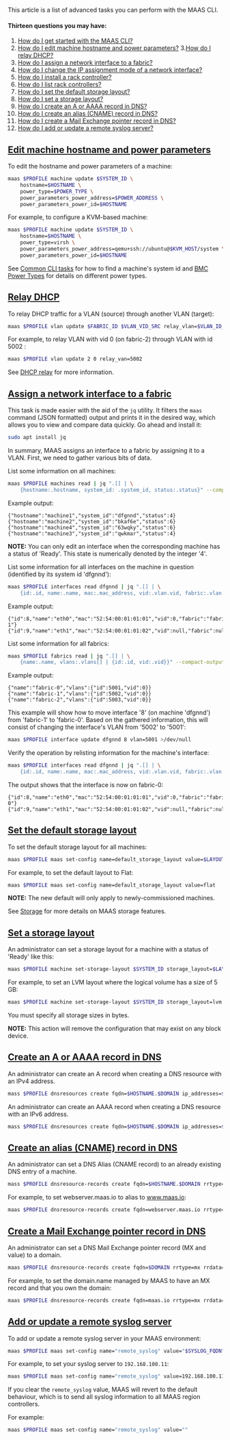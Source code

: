 This article is a list of advanced tasks you can perform with the MAAS CLI.

#### Thirteen questions you may have:

1. [How do I get started with the MAAS CLI?](/t/maas-cli/802)
2. [How do I edit machine hostname and power parameters?](/t/cli-advanced-tasks/793#heading--edit-node-hostname-and-power-parameters)
3.[How do I relay DHCP?](/t/cli-advanced-tasks/793#heading--relay-dhcp)
4. [How do I assign a network interface to a fabric?](/t/cli-advanced-tasks/793#heading--assign-a-network-interface-to-a-fabric)
5. [How do I change the IP assignment mode of a network interface?](/t/commission-machines/2468##heading--post-commission-configuration)
6. [How do I install a rack controller?](/t/rack-controllers/3056#heading--install-a-rack-controller)
7. [How do I list rack controllers?](/t/rack-controllers/3056#heading--list-rack-controllers)
8. [How do I set the default storage layout?](/t/cli-advanced-tasks/793#heading--set-the-default-storage-layout)
9. [How do I set a storage layout?](/t/cli-advanced-tasks/793#heading--set-a-storage-layout)
10. [How do I create an A or AAAA record in DNS?](/t/cli-advanced-tasks/793#heading--create-an-a-or-aaaa-record-in-dns)
11. [How do I create an alias (CNAME) record in DNS?](/t/cli-advanced-tasks/793#heading--create-an-alias-cname-record-in-dns)
12. [How do I create a Mail Exchange pointer record in DNS?](/t/cli-advanced-tasks/793#heading--create-a-mail-exchange-pointer-record-in-dns)
13. [How do I add or update a remote syslog server?](/t/cli-advanced-tasks/793#heading--add-or-update-a-remote-syslog-server)

<a href="#heading--edit-node-hostname-and-power-parameters"><h2 id="heading--edit-node-hostname-and-power-parameters">Edit machine hostname and power parameters</h2></a>

To edit the hostname and power parameters of a machine:

``` bash
maas $PROFILE machine update $SYSTEM_ID \
    hostname=$HOSTNAME \
    power_type=$POWER_TYPE \
    power_parameters_power_address=$POWER_ADDRESS \
    power_parameters_power_id=$HOSTNAME
```

For example, to configure a KVM-based machine:

``` bash
maas $PROFILE machine update $SYSTEM_ID \
    hostname=$HOSTNAME \
    power_type=virsh \
    power_parameters_power_address=qemu+ssh://ubuntu@$KVM_HOST/system \
    power_parameters_power_id=$HOSTNAME
```

See [Common CLI tasks](/t/common-cli-tasks/794#heading--determine-a-node-system-id) for how to find a machine's system id and [BMC Power Types](/t/power-management/830) for details on different power types.

<a href="#heading--relay-dhcp"><h2 id="heading--relay-dhcp">Relay DHCP</h2></a>

To relay DHCP traffic for a VLAN (source) through another VLAN (target):

``` bash
maas $PROFILE vlan update $FABRIC_ID $VLAN_VID_SRC relay_vlan=$VLAN_ID_TARGET
```

For example, to relay VLAN with vid 0 (on fabric-2) through VLAN with id 5002 :

``` bash
maas $PROFILE vlan update 2 0 relay_van=5002
```

See [DHCP relay](/t/managing-dhcp/759#heading--dhcp-relay) for more information.

<a href="#heading--assign-a-network-interface-to-a-fabric"><h2 id="heading--assign-a-network-interface-to-a-fabric">Assign a network interface to a fabric</h2></a>

This task is made easier with the aid of the `jq` utility. It filters the `maas` command (JSON formatted) output and prints it in the desired way, which allows you to view and compare data quickly. Go ahead and install it:

``` bash
sudo apt install jq
```

In summary, MAAS assigns an interface to a fabric by assigning it to a VLAN. First, we need to gather various bits of data.

List some information on all machines:

``` bash
maas $PROFILE machines read | jq ".[] | \
    {hostname:.hostname, system_id: .system_id, status:.status}" --compact-output
```

Example output:

``` no-highlight
{"hostname":"machine1","system_id":"dfgnnd","status":4}
{"hostname":"machine2","system_id":"bkaf6e","status":6}
{"hostname":"machine4","system_id":"63wqky","status":6}
{"hostname":"machine3","system_id":"qwkmar","status":4}
```

<strong>NOTE:</strong> 
You can only edit an interface when the corresponding machine has a status of 'Ready'. This state is numerically denoted by the integer '4'.


List some information for all interfaces on the machine in question (identified by its system id 'dfgnnd'):

``` bash
maas $PROFILE interfaces read dfgnnd | jq ".[] | \
    {id:.id, name:.name, mac:.mac_address, vid:.vlan.vid, fabric:.vlan.fabric}" --compact-output
```

Example output:

``` no-highlight
{"id":8,"name":"eth0","mac":"52:54:00:01:01:01","vid":0,"fabric":"fabric-1"}
{"id":9,"name":"eth1","mac":"52:54:00:01:01:02","vid":null,"fabric":null}
```

List some information for all fabrics:

``` bash
maas $PROFILE fabrics read | jq ".[] | \
    {name:.name, vlans:.vlans[] | {id:.id, vid:.vid}}" --compact-output
```

Example output:

``` no-highlight
{"name":"fabric-0","vlans":{"id":5001,"vid":0}}
{"name":"fabric-1","vlans":{"id":5002,"vid":0}}
{"name":"fabric-2","vlans":{"id":5003,"vid":0}}
```

This example will show how to move interface '8' (on machine 'dfgnnd') from 'fabric-1' to 'fabric-0'. Based on the gathered information, this will consist of changing the interface's VLAN from '5002' to '5001':

``` bash
maas $PROFILE interface update dfgnnd 8 vlan=5001 >/dev/null
```

Verify the operation by relisting information for the machine's interface:

``` bash
maas $PROFILE interfaces read dfgnnd | jq ".[] | \
    {id:.id, name:.name, mac:.mac_address, vid:.vlan.vid, fabric:.vlan.fabric}" --compact-output
```

The output shows that the interface is now on fabric-0:

``` no-highlight
{"id":8,"name":"eth0","mac":"52:54:00:01:01:01","vid":0,"fabric":"fabric-0"}
{"id":9,"name":"eth1","mac":"52:54:00:01:01:02","vid":null,"fabric":null}
```

<a href="#heading--set-the-default-storage-layout"><h2 id="heading--set-the-default-storage-layout">Set the default storage layout</h2></a>

To set the default storage layout for all machines:

``` bash
maas $PROFILE maas set-config name=default_storage_layout value=$LAYOUT_TYPE
```

For example, to set the default layout to Flat:

``` bash
maas $PROFILE maas set-config name=default_storage_layout value=flat
```

<strong>NOTE:</strong> 
The new default will only apply to newly-commissioned machines.


See [Storage](/t/storage/775) for more details on MAAS storage features.

<a href="#heading--set-a-storage-layout"><h2 id="heading--set-a-storage-layout">Set a storage layout</h2></a>

An administrator can set a storage layout for a machine with a status of 'Ready' like this:

``` bash
maas $PROFILE machine set-storage-layout $SYSTEM_ID storage_layout=$LAYOUT_TYPE [$OPTIONS]
```

For example, to set an LVM layout where the logical volume has a size of 5 GB:

``` bash
maas $PROFILE machine set-storage-layout $SYSTEM_ID storage_layout=lvm lv_size=5368709120
```

You must specify all storage sizes in bytes.

<strong>NOTE:</strong> 
This action will remove the configuration that may exist on any block device.


<a href="#heading--create-an-a-or-aaaa-record-in-dns"><h2 id="heading--create-an-a-or-aaaa-record-in-dns">Create an A or AAAA record in DNS</h2></a>

An administrator can create an A record when creating a DNS resource with an IPv4 address.

``` bash
mass $PROFILE dnsresources create fqdn=$HOSTNAME.$DOMAIN ip_addresses=$IPV4ADDRESS
```

An administrator can create an AAAA record when creating a DNS resource with an IPv6 address.

``` bash
mass $PROFILE dnsresources create fqdn=$HOSTNAME.$DOMAIN ip_addresses=$IPV6ADDRESS
```

<a href="#heading--create-an-alias-cname-record-in-dns"><h2 id="heading--create-an-alias-cname-record-in-dns">Create an alias (CNAME) record in DNS</h2></a>

An administrator can set a DNS Alias (CNAME record) to an already existing DNS entry of a machine.

``` bash
mass $PROFILE dnsresource-records create fqdn=$HOSTNAME.$DOMAIN rrtype=cname rrdata=$ALIAS
```

For example, to set webserver.maas.io to alias to www.maas.io:

``` bash
maas $PROFILE dnsresource-records create fqdn=webserver.maas.io rrtype=cname rrdata=www
```

<a href="#heading--create-a-mail-exchange-pointer-record-in-dns"><h2 id="heading--create-a-mail-exchange-pointer-record-in-dns">Create a Mail Exchange pointer record in DNS</h2></a>

An administrator can set a DNS Mail Exchange pointer record (MX and value) to a domain.

``` bash
maas $PROFILE dnsresource-records create fqdn=$DOMAIN rrtype=mx rrdata='10 $MAIL_SERVER.$DOMAIN'
```

For example, to set the domain.name managed by MAAS to have an MX record and that you own the domain:

``` bash
maas $PROFILE dnsresource-records create fqdn=maas.io rrtype=mx rrdata='10 smtp.maas.io'
```

<a href="#heading--add-or-update-a-remote-syslog-server"><h2 id="heading--add-or-update-a-remote-syslog-server">Add or update a remote syslog server</h2></a>

To add or update a remote syslog server in your MAAS environment:

``` bash
maas $PROFILE maas set-config name="remote_syslog" value="$SYSLOG_FQDN"
```

For example, to set your syslog server to `192.168.100.11`:

``` bash
maas $PROFILE maas set-config name="remote_syslog" value=192.168.100.11
```

If you clear the `remote_syslog` value, MAAS will revert to the default behaviour, which is to send all syslog information to all MAAS region controllers.

For example:

``` bash
maas $PROFILE maas set-config name="remote_syslog" value=""
```

